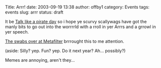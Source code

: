 Title: Arrr!
date: 2003-09-19 13:38
author: offby1
category: Events
tags: events
slug: arrr
status: draft

It be [Talk like a pirate day](http://www.thomasscott.net/yarr/) so i hope ye scurvy scallywags have got the manly bits to go out into the worrrrld with a rroll in yer Arrrs and a grrowl in yer speech.

[The swabs over at Metafilter](http://www.metafilter.com/mefi/28409) brrrought this to me attention.

(aside: Silly? yep. Fun? yep. Do it next year? Ah\... possibly?)

Memes are annoying, aren\'t they\...

